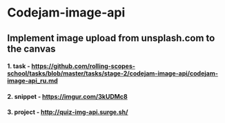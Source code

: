 # Codejam-image-api
## Implement image upload from unsplash.com to the canvas

#### 1. task - https://github.com/rolling-scopes-school/tasks/blob/master/tasks/stage-2/codejam-image-api/codejam-image-api_ru.md
#### 2. snippet - https://imgur.com/3kUDMc8
#### 3. project - http://quiz-img-api.surge.sh/
